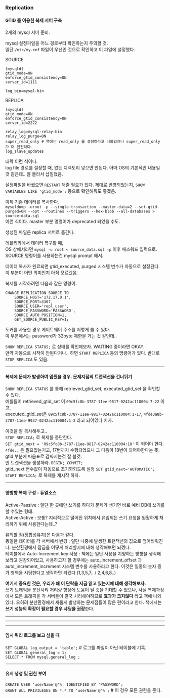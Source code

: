 ### Replication  
#### GTID 를 이용한 복제 서버 구축  

2개의 mysql 서버 준비.

mysql 설정파일을 어느 경로부터 확인하는지 주의할 것.  
일단 `/etc/my.cnf` 파일이 우선인 것으로 확인하고 이 파일에 설정했다. 

SOURCE   
```
[mysqld]
gtid_mode=ON
enforce_gtid_consistency=ON
server_id=1111

log_bin=mysql-bin
```  

REPLICA  
```
[mysqld]
gtid_mode=ON
enforce_gtid_consistency=ON
server_id=2222

relay_log=mysql-relay-bin
relay_log_purge=ON
super_read_only # 책에는 read_only 를 설정하라고 나와있으나 super_read_only 가 더 안전하다.
log_slave_updates
```

대략 이런 식이다.  
log file 경로를 설정할 때, 없는 디렉토리 넣으면 안된다. 아마 OS의 기본적인 내용일 것 같은데.. 잘 몰라서 삽질했음.  

설정파일을 바꿨으면 `RESTART` 해줄 필요가 있다. 
제대로 반영되었는지, `SHOW VARIABLES LIKE 'gtid_mode';` 등으로 확인해줘도 좋겠음.  

이제 기존 데이터를 복사한다.  
`mysqldump -uroot -p --single-transaction --master-data=2 --set-gtid-purged=ON --opt --routines --triggers --hex-blob --all-databases > source-data.sql`  
이런 식이다. master 부분 명령어가 deprecated 되었을 수도.  

생성된 파일은 replica 서버로 옮긴다.  

레플리카에서 데이터 복구할 때,  
OS 상에서라면 `mysql -u root < source_data.sql -p` 이후 패스워드 입력으로.  
SOURCE 명령어를 사용하는건 mysql prompt 에서.  

데이터 복사가 완료되면 gtid_executed, purged 시스템 변수가 자동으로 설정된다. 이 부분이 어떤 의미인지 아직 모르겠음. 

복제를 시작하려면 다음과 같은 명령어.   
```
CHANGE REPLICATION SOURCE TO
	SOURCE_HOST='172.17.0.1',
	SOURCE_PORT=3307,
	SOURCE_USER='repl_user',
	SOURCE_PASSWORD='PASSWORD',
	SOURCE_AUTO_POSITION=1,
	GET_SOURCE_PUBLIC_KEY=1;
```
도커를 사용한 경우 게이트웨이 주소를 저렇게 쓸 수 있다.  
이 부분에서는 password가 32byte 제한을 거는 것 같던데..  

`SHOW REPLICA STATUS;` 로 상태를 확인해보자. WAITING 중이라면 OKAY.  
만약 자동으로 시작이 안된다거나.. 하면 `START REPLICA` 등의 명령어가 있다. 반대로 `STOP REPLICA` 도 있음.  

---  

#### 복제에 문제가 발생하여 멈췄을 경우. 문제지점의 트랜잭션을 건너뛰기  
`SHOW REPLICA STATUS` 를 통해 retrieved_gtid_set, executed_gtid_set 을 확인할 수 있다.  
예를들어 retrieved_gtid_set 이 `09c5fc8b-3787-11ee-9817-0242ac110004:7-22` 이고,  
executed_gtid_set은 `09c5fc8b-3787-11ee-9817-0242ac110004:1-17`,
`4fde3a8b-3787-11ee-9937-0242ac110004:1-2` 라고 되어있다 치자.  

이것을 잘 복사해두고..  
`STOP REPLICA;` 로 복제를 중단한다.  
`SET gtid_next = '09c5fc8b-3787-11ee-9817-0242ac110004:18'` 이 되어야 한다. `4fde..` 은 필요없는거고, 17번까지 수행되었으니 그 다음이 18번이 되어야한다는 뜻. gtid 부분에 따옴표로 감싸지는것 잘 볼것.  
빈 트랜잭션을 생성하라. `BEGIN; COMMIT;`  
gtid_next 변수값이 자동으로 초기화되도록 설정 `SET gtid_next='AUTOMATIC';`
`START REPLICA;` 로 복제를 재시작 하자.  

---  

#### 양방향 복제 구성 - 듀얼소스  
Active-Passive : 일단 한 곳에만 쓰기를 하다가 문제가 생기면 바로 예비 DB에 쓰기를 할 수있는 형태.  
Active-Active : 보통? 지리적으로 떨어진 위치에서 유입되는 쓰기 요청을 원활하게 처리하기 위해 사용한다는데..?  

유의할 점(정합성유지)은 다음과 같다.  
동일한 데이터를 각 서버에서 변경 : 일단 나중에 발생한 트랜잭션의 값으로 덮어씌워진다. 분산환경에서 잠금을 어떻게 처리할지에 대해 생각해보면 되겠다.  
테이블에서 Auto-Increment key 사용 : 책에는 일단 사용을 지양하는 방향을 생각해보라고 권장되어있고, 사용하고자 할 경우에는 auto_increment_offset 과 auto_increment_increment 시스템 변수를 사용하라고 한다. 이것은 일종의 숫자 증가 영역을 샤딩한다고 생각하면 되겠다.(1,3,5,7.. / 2,4,6,8..)  

**여기서 중요한 것은, 우리가 왜 이 단락을 지금 읽고 있는지에 대해 생각해보자.**  
쓰기 트래픽을 분산시켜 처리량 향상에 도움이 될 것을 기대할 수 있으나, 사실 복제과정에서 모든 트래픽을 각 서버들이 결국 처리해야하므로 **효과가 크지않다** 라고 책에 나와있다. 오히려 분산환경에서 새롭게 발생하는 문제점들이 많은 편이라고 한다. 책에서는 **쓰기 성능의 확장이 필요할 경우 샤딩을 권장**한다.  

---  
---  
---  

#### 임시 쿼리 로그를 보고 싶을 때  
`SET GLOBAL log_output = 'table';` # 로그를 파일이 아닌 테이블에 기록.  
`SET GLOBAL general_log = 1;`  
`SELECT * FROM mysql.general_log ;`  

---  

#### 유저 생성 및 권한 부여  
`CREATE USER 'userName'@'%' IDENTIFIED BY 'PASSWORD';`  
`GRANT ALL PRIVILEGES ON *.* TO 'userName'@'%';` # 이 경우 모든 권한을 준다.  



